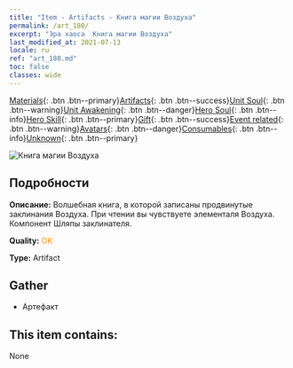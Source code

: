 ```yaml
---
title: "Item - Artifacts - Книга магии Воздуха"
permalink: /art_180/
excerpt: "Эра хаоса  Книга магии Воздуха"
last_modified_at: 2021-07-13
locale: ru
ref: "art_180.md"
toc: false
classes: wide
---
```

 [Materials](/ItemsRU/){: .btn .btn--primary}[Artifacts](/ItemsRU/Artifacts/){: .btn .btn--success}[Unit Soul](/ItemsRU/UnitSoul/){: .btn .btn--warning}[Unit Awakening](/ItemsRU/UnitAwakening/){: .btn .btn--danger}[Hero Soul](/ItemsRU/HeroSoul/){: .btn .btn--info}[Hero Skill](/ItemsRU/HeroSkill/){: .btn .btn--primary}[Gift](/ItemsRU/Gift/){: .btn .btn--success}[Event related](/ItemsRU/Events/){: .btn .btn--warning}[Avatars](/ItemsRU/Avatars/){: .btn .btn--danger}[Consumables](/ItemsRU/Consumables/){: .btn .btn--info}[Unknown](/ItemsRU/Unknown/){: .btn .btn--primary}

 ![Книга магии Воздуха](/images/t/artifact_40463.png)

## Подробности
 **Описание:** Волшебная книга, в которой записаны продвинутые заклинания Воздуха. При чтении вы чувствуете элементаля Воздуха. Компонент Шляпы заклинателя.

 **Quality:** <span style="color: #FF8C00">OK</span>

 **Type:** Artifact

## Gather

*    Артефакт 

## This item contains:

  None


